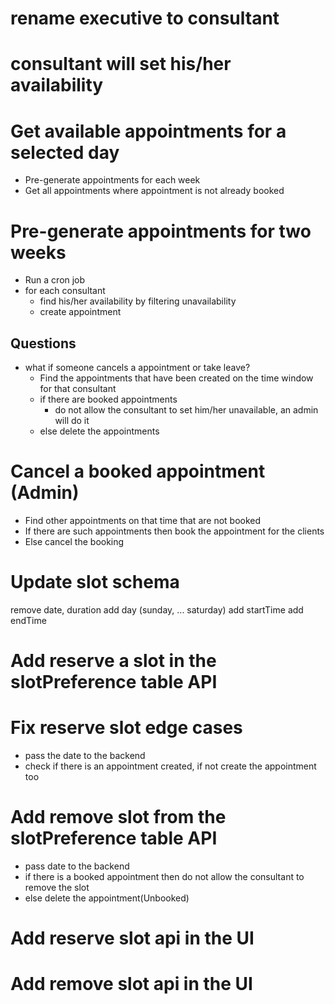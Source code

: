 # rename executive to consultant

# consultant will set his/her availability

# Get available appointments for a selected day
- Pre-generate appointments for each week
- Get all appointments where appointment is not already booked


# Pre-generate appointments for two weeks
- Run a cron job
- for each consultant
  - find his/her availability by filtering unavailability
  - create appointment

## Questions
  - what if someone cancels a appointment or take leave?
    - Find the appointments that have been created on the time window for that consultant
    - if there are booked appointments
      - do not allow the consultant to set him/her unavailable, an admin will do it
    - else delete the appointments

# Cancel a booked appointment (Admin)
- Find other appointments on that time that are not booked
- If there are such appointments then book the appointment for the clients
- Else cancel the booking


# Update slot schema
remove date, duration
add day (sunday, ... saturday)
add startTime
add endTime

# Add reserve a slot in the slotPreference table API
# Fix reserve slot edge cases
- pass the date to the backend
- check if there is an appointment created, if not create the appointment too

# Add remove slot from the slotPreference table API
- pass date to the backend
- if there is a booked appointment then do not allow the consultant to remove the slot
- else delete the appointment(Unbooked)
# Add reserve slot api in the UI
# Add remove slot api in the UI
